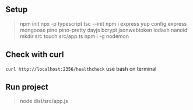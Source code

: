 ## Setup

> npm init
> npx -p typescript tsc --init
> npm i express yup config express mongoose pino pino-pretty dayjs bcrypt jsonwebtoken lodash nanoid
> mkdir src
> touch src/app.ts
> npm i -g nodemon

## Check with curl

`curl http://localhost:2356/healthcheck` use bash on terminal

## Run project

> node dist/src/app.js
